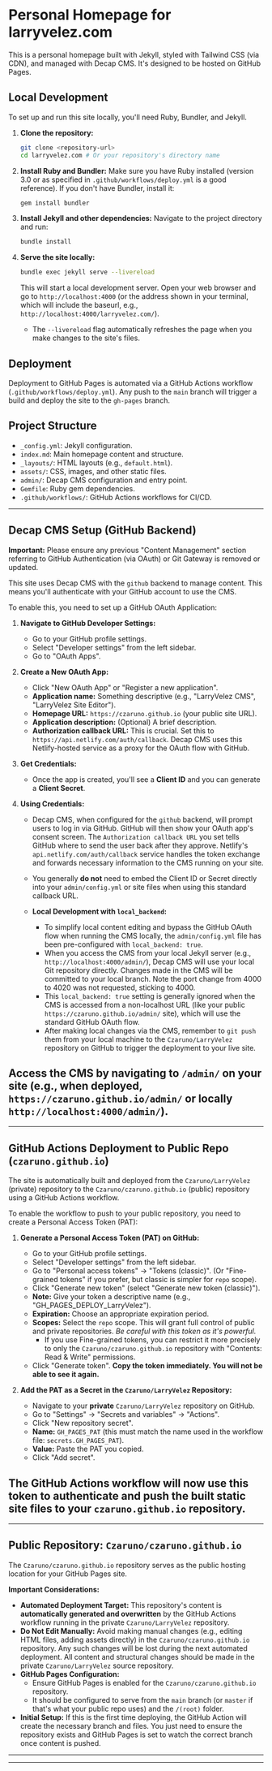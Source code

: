 # Personal Homepage for larryvelez.com

This is a personal homepage built with Jekyll, styled with Tailwind CSS (via CDN), and managed with Decap CMS. It's designed to be hosted on GitHub Pages.

## Local Development

To set up and run this site locally, you'll need Ruby, Bundler, and Jekyll.

1.  **Clone the repository:**
    ```bash
    git clone <repository-url>
    cd larryvelez.com # Or your repository's directory name
    ```

2.  **Install Ruby and Bundler:**
    Make sure you have Ruby installed (version 3.0 or as specified in `.github/workflows/deploy.yml` is a good reference).
    If you don't have Bundler, install it:
    ```bash
    gem install bundler
    ```

3.  **Install Jekyll and other dependencies:**
    Navigate to the project directory and run:
    ```bash
    bundle install
    ```

4.  **Serve the site locally:**
    ```bash
    bundle exec jekyll serve --livereload
    ```
    This will start a local development server. Open your web browser and go to `http://localhost:4000` (or the address shown in your terminal, which will include the baseurl, e.g., `http://localhost:4000/larryvelez.com/`).

    *   The `--livereload` flag automatically refreshes the page when you make changes to the site's files.

## Deployment

Deployment to GitHub Pages is automated via a GitHub Actions workflow (`.github/workflows/deploy.yml`). Any push to the `main` branch will trigger a build and deploy the site to the `gh-pages` branch.

## Project Structure

*   `_config.yml`: Jekyll configuration.
*   `index.md`: Main homepage content and structure.
*   `_layouts/`: HTML layouts (e.g., `default.html`).
*   `assets/`: CSS, images, and other static files.
*   `admin/`: Decap CMS configuration and entry point.
*   `Gemfile`: Ruby gem dependencies.
*   `.github/workflows/`: GitHub Actions workflows for CI/CD.

---
## Decap CMS Setup (GitHub Backend)

**Important:** Please ensure any previous "Content Management" section referring to GitHub Authentication (via OAuth) or Git Gateway is removed or updated.

This site uses Decap CMS with the `github` backend to manage content. This means you'll authenticate with your GitHub account to use the CMS.

To enable this, you need to set up a GitHub OAuth Application:

1.  **Navigate to GitHub Developer Settings:**
    *   Go to your GitHub profile settings.
    *   Select "Developer settings" from the left sidebar.
    *   Go to "OAuth Apps".

2.  **Create a New OAuth App:**
    *   Click "New OAuth App" or "Register a new application".
    *   **Application name:** Something descriptive (e.g., "LarryVelez CMS", "LarryVelez Site Editor").
    *   **Homepage URL:** `https://czaruno.github.io` (your public site URL).
    *   **Application description:** (Optional) A brief description.
    *   **Authorization callback URL:** This is crucial. Set this to `https://api.netlify.com/auth/callback`. Decap CMS uses this Netlify-hosted service as a proxy for the OAuth flow with GitHub.

3.  **Get Credentials:**
    *   Once the app is created, you'll see a **Client ID** and you can generate a **Client Secret**.

4.  **Using Credentials:**
    *   Decap CMS, when configured for the `github` backend, will prompt users to log in via GitHub. GitHub will then show your OAuth app's consent screen. The `Authorization callback URL` you set tells GitHub where to send the user back after they approve. Netlify's `api.netlify.com/auth/callback` service handles the token exchange and forwards necessary information to the CMS running on your site.
    *   You generally **do not** need to embed the Client ID or Secret directly into your `admin/config.yml` or site files when using this standard callback URL.

    *   **Local Development with `local_backend`:**
        *   To simplify local content editing and bypass the GitHub OAuth flow when running the CMS locally, the `admin/config.yml` file has been pre-configured with `local_backend: true`.
        *   When you access the CMS from your local Jekyll server (e.g., `http://localhost:4000/admin/`), Decap CMS will use your local Git repository directly. Changes made in the CMS will be committed to your local branch. Note the port change from 4000 to 4020 was not requested, sticking to 4000.
        *   This `local_backend: true` setting is generally ignored when the CMS is accessed from a non-localhost URL (like your public `https://czaruno.github.io/admin/` site), which will use the standard GitHub OAuth flow.
        *   After making local changes via the CMS, remember to `git push` them from your local machine to the `Czaruno/LarryVelez` repository on GitHub to trigger the deployment to your live site.

Access the CMS by navigating to `/admin/` on your site (e.g., when deployed, `https://czaruno.github.io/admin/` or locally `http://localhost:4000/admin/`).
---

---
## GitHub Actions Deployment to Public Repo (`czaruno.github.io`)

The site is automatically built and deployed from the `Czaruno/LarryVelez` (private) repository to the `Czaruno/czaruno.github.io` (public) repository using a GitHub Actions workflow.

To enable the workflow to push to your public repository, you need to create a Personal Access Token (PAT):

1.  **Generate a Personal Access Token (PAT) on GitHub:**
    *   Go to your GitHub profile settings.
    *   Select "Developer settings" from the left sidebar.
    *   Go to "Personal access tokens" -> "Tokens (classic)". (Or "Fine-grained tokens" if you prefer, but classic is simpler for `repo` scope).
    *   Click "Generate new token" (select "Generate new token (classic)").
    *   **Note:** Give your token a descriptive name (e.g., "GH_PAGES_DEPLOY_LarryVelez").
    *   **Expiration:** Choose an appropriate expiration period.
    *   **Scopes:** Select the `repo` scope. This will grant full control of public and private repositories. *Be careful with this token as it's powerful.*
        *   If you use Fine-grained tokens, you can restrict it more precisely to only the `Czaruno/czaruno.github.io` repository with "Contents: Read & Write" permissions.
    *   Click "Generate token". **Copy the token immediately. You will not be able to see it again.**

2.  **Add the PAT as a Secret in the `Czaruno/LarryVelez` Repository:**
    *   Navigate to your **private** `Czaruno/LarryVelez` repository on GitHub.
    *   Go to "Settings" -> "Secrets and variables" -> "Actions".
    *   Click "New repository secret".
    *   **Name:** `GH_PAGES_PAT` (this must match the name used in the workflow file: `secrets.GH_PAGES_PAT`).
    *   **Value:** Paste the PAT you copied.
    *   Click "Add secret".

The GitHub Actions workflow will now use this token to authenticate and push the built static site files to your `czaruno.github.io` repository.
---

---
## Public Repository: `Czaruno/czaruno.github.io`

The `Czaruno/czaruno.github.io` repository serves as the public hosting location for your GitHub Pages site.

**Important Considerations:**

*   **Automated Deployment Target:** This repository's content is **automatically generated and overwritten** by the GitHub Actions workflow running in the private `Czaruno/LarryVelez` repository.
*   **Do Not Edit Manually:** Avoid making manual changes (e.g., editing HTML files, adding assets directly) in the `Czaruno/czaruno.github.io` repository. Any such changes will be lost during the next automated deployment. All content and structural changes should be made in the private `Czaruno/LarryVelez` source repository.
*   **GitHub Pages Configuration:**
    *   Ensure GitHub Pages is enabled for the `Czaruno/czaruno.github.io` repository.
    *   It should be configured to serve from the `main` branch (or `master` if that's what your public repo uses) and the `/(root)` folder.
*   **Initial Setup:** If this is the first time deploying, the GitHub Action will create the necessary branch and files. You just need to ensure the repository exists and GitHub Pages is set to watch the correct branch once content is pushed.
---
-------